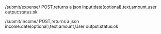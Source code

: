 /submit/expense/
   POST,returns a json
   input:date(optional),text,amount,user
   output:status:ok

/submit/income/
   POST,returns a json
   income:date(optional),text,amount,User
   output:status:ok
     
